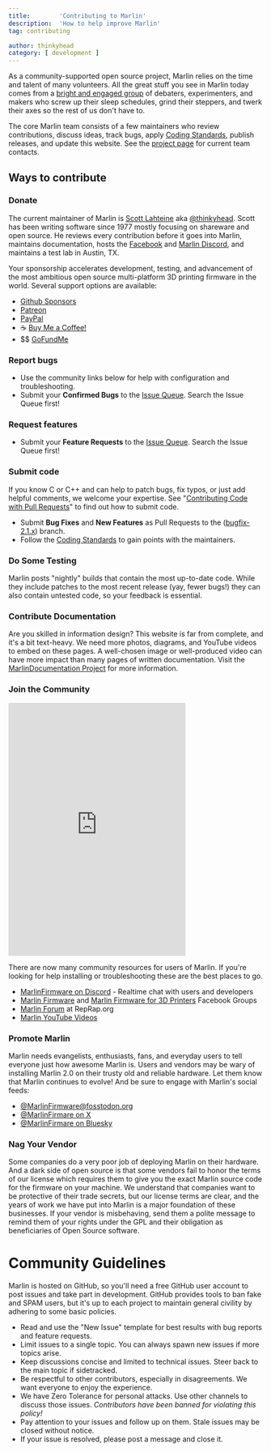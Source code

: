 ```yaml
---
title:        'Contributing to Marlin'
description:  'How to help improve Marlin'
tag: contributing

author: thinkyhead
category: [ development ]
---
```


<!-- ## The Layers of Marlin -->
As a community-supported open source project, Marlin relies on the time and talent of many volunteers. All the great stuff you see in Marlin today comes from a [bright and engaged group](//github.com/MarlinFirmware/Marlin/graphs/contributors) of debaters, experimenters, and makers who screw up their sleep schedules, grind their steppers, and twerk their axes so the rest of us don't have to.

The core Marlin team consists of a few maintainers who review contributions, discuss ideas, track bugs, apply [Coding Standards](coding_standards.html), publish releases, and update this website. See the [project page](//github.com/MarlinFirmware/Marlin) for current team contacts.

## Ways to contribute

### Donate
The current maintainer of Marlin is [Scott Lahteine](//www.thinkyhead.com/donate-to-marlin) aka [@thinkyhead](https://github.com/thinkyhead/). Scott has been writing software since 1977 mostly focusing on shareware and open source. He reviews every contribution before it goes into Marlin, maintains documentation, hosts the [Facebook](https://www.facebook.com/groups/marlinfirmware) and [Marlin Discord](https://discord.com/servers/marlin-firmware-461605380783472640), and maintains a test lab in Austin, TX.

Your sponsorship accelerates development, testing, and advancement of the most ambitious open source multi-platform 3D printing firmware in the world. Several support options are available:

- <span class="fa-brands fa-github"></span> [Github Sponsors](https://github.com/sponsors/thinkyhead)
- <span class="fa-brands fa-patreon"></span> [Patreon](https://www.patreon.com/thinkyhead)
- <span class="fa-brands fa-paypal"></span> [PayPal](https://www.paypal.com/cgi-bin/webscr?cmd=_s-xclick&hosted_button_id=KMTV4WEYBEMWU&source=url)
- ☕️ [Buy Me a Coffee!](https://buymeacoff.ee/thinkyhead)
- $$ [GoFundMe](https://www.gofundme.com/marlin-firmware)

### Report bugs
- Use the community links below for help with configuration and troubleshooting.
- Submit your **Confirmed Bugs** to the [Issue Queue](//github.com/MarlinFirmware/Marlin/issues/new?labels=Bug%3A+Potential+%3F&template=bug_report.yml&title=%5BBUG%5D+%28bug+summary%29). Search the Issue Queue first!

### Request features
- Submit your **Feature Requests** to the [Issue Queue](//github.com/MarlinFirmware/Marlin/issues/new?labels=T%3A+Feature+Request&template=feature_request.yml&title=%5BFR%5D+%28feature+summary%29). Search the Issue Queue first!

### Submit code
If you know C or C++ and can help to patch bugs, fix typos, or just add helpful comments, we welcome your expertise. See "[Contributing Code with Pull Requests](/docs/development/getting_started_pull_requests.html)" to find out how to submit code.

- Submit **Bug Fixes** and **New Features** as Pull Requests to the ([bugfix-2.1.x](//github.com/MarlinFirmware/Marlin/tree/bugfix-2.1.x)) branch.
- Follow the [Coding Standards](/docs/development/coding_standards.html) to gain points with the maintainers.

### Do Some Testing
Marlin posts "nightly" builds that contain the most up-to-date code. While they include patches to the most recent release (yay, fewer bugs!) they can also contain untested code, so your feedback is essential.

### Contribute Documentation
Are you skilled in information design? This website is far from complete, and it's a bit text-heavy. We need more photos, diagrams, and YouTube videos to embed on these pages. A well-chosen image or well-produced video can have more impact than many pages of written documentation. Visit the [MarlinDocumentation Project](//github.com/MarlinFirmware/MarlinDocumentation) for more information.

### Join the Community

<iframe id="discord-frame" src="https://discord.com/widget?id=461605380783472640" width="350" height="500" allowtransparency="true" frameborder="0" sandbox="allow-popups allow-popups-to-escape-sandbox allow-same-origin allow-scripts"></iframe>

There are now many community resources for users of Marlin. If you're looking for help installing or troubleshooting these are the best places to go.

- [MarlinFirmware on Discord](//discord.com/servers/marlin-firmware-461605380783472640) - Realtime chat with users and developers
- [Marlin Firmware](//www.facebook.com/groups/1049718498464482/) and [Marlin Firmware for 3D Printers](//www.facebook.com/groups/3Dtechtalk/) Facebook Groups
- [Marlin Forum](//forums.reprap.org/list.php?415) at RepRap.org
- [Marlin YouTube Videos](//youtube.com/results?search_query=marlin+firmware)

### Promote Marlin
Marlin needs evangelists, enthusiasts, fans, and everyday users to tell everyone just how awesome Marlin is. Users and vendors may be wary of installing Marlin 2.0 on their trusty old and reliable hardware. Let them know that Marlin continues to evolve! And be sure to engage with Marlin's social feeds:
- [@MarlinFirmware@fosstodon.org](//fosstodon.org/@marlinfirmware)
- [@MarlinFirmare on X](//x.com/marlinfirmware)
- [@MarlinFirmare on Bluesky](//bsky.app/profile/marlinfw.org)

### Nag Your Vendor
Some companies do a very poor job of deploying Marlin on their hardware. And a dark side of open source is that some vendors fail to honor the terms of our license which requires them to give you the exact Marlin source code for the firmware on your machine. We understand that companies want to be protective of their trade secrets, but our license terms are clear, and the years of work we have put into Marlin is a major foundation of these businesses. If your vendor is misbehaving, send them a polite message to remind them of your rights under the GPL and their obligation as beneficiaries of Open Source software.

# Community Guidelines
Marlin is hosted on GitHub, so you'll need a free GitHub user account to post issues and take part in development. GitHub provides tools to ban fake and SPAM users, but it's up to each project to maintain general civility by adhering to some basic policies.
- Read and use the "New Issue" template for best results with bug reports and feature requests.
- Limit issues to a single topic. You can always spawn new issues if more topics arise.
- Keep discussions concise and limited to technical issues. Steer back to the main topic if sidetracked.
- Be respectful to other contributors, especially in disagreements. We want everyone to enjoy the experience.
- We have Zero Tolerance for personal attacks. Use other channels to discuss those issues. _Contributors have been banned for violating this policy!_
- Pay attention to your issues and follow up on them. Stale issues may be closed without notice.
- If your issue is resolved, please post a message and close it.
